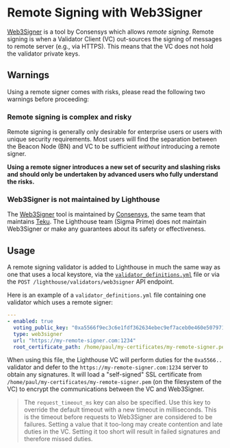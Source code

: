 # Remote Signing with Web3Signer

[Web3Signer]: https://docs.web3signer.consensys.net/en/latest/
[Consensys]: https://github.com/ConsenSys/
[Teku]: https://github.com/consensys/teku

[Web3Signer] is a tool by Consensys which allows *remote signing*. Remote signing is when a
Validator Client (VC) out-sources the signing of messages to remote server (e.g., via HTTPS). This
means that the VC does not hold the validator private keys.

## Warnings

Using a remote signer comes with risks, please read the following two warnings before proceeding:

### Remote signing is complex and risky

Remote signing is generally only desirable for enterprise users or users with unique security
requirements. Most users will find the separation between the Beacon Node (BN) and VC to be
sufficient *without* introducing a remote signer.

**Using a remote signer introduces a new set of security and slashing risks and should only be
undertaken by advanced users who fully understand the risks.**

### Web3Signer is not maintained by Lighthouse

The [Web3Signer] tool is maintained by [Consensys], the same team that maintains [Teku]. The
Lighthouse team (Sigma Prime) does not maintain Web3Signer or make any guarantees about its safety
or effectiveness.

## Usage

A remote signing validator is added to Lighthouse in much the same way as one that uses a local
keystore, via the [`validator_definitions.yml`](./validator-management.md) file or via the `POST
/lighthouse/validators/web3signer` API endpoint.

Here is an example of a `validator_definitions.yml` file containing one validator which uses a
remote signer:

```yaml
---
- enabled: true
  voting_public_key: "0xa5566f9ec3c6e1fdf362634ebec9ef7aceb0e460e5079714808388e5d48f4ae1e12897fed1bea951c17fa389d511e477"
  type: web3signer
  url: "https://my-remote-signer.com:1234"
  root_certificate_path: /home/paul/my-certificates/my-remote-signer.pem
```

When using this file, the Lighthouse VC will perform duties for the `0xa5566..` validator and defer
to the `https://my-remote-signer.com:1234` server to obtain any signatures. It will load a
"self-signed" SSL certificate from `/home/paul/my-certificates/my-remote-signer.pem` (on the
filesystem of the VC) to encrypt the communications between the VC and Web3Signer.

> The `request_timeout_ms` key can also be specified. Use this key to override the default timeout
> with a new timeout in milliseconds. This is the timeout before requests to Web3Signer are
> considered to be failures. Setting a value that it too-long may create contention and late duties
> in the VC.  Setting it too short will result in failed signatures and therefore missed duties.
